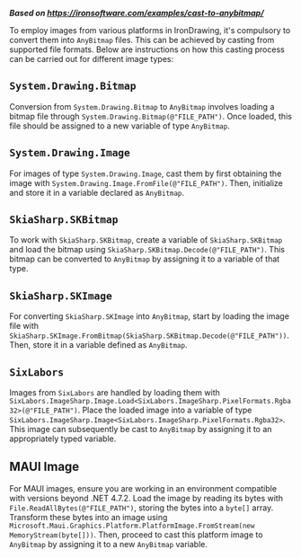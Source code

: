***Based on <https://ironsoftware.com/examples/cast-to-anybitmap/>***

To employ images from various platforms in IronDrawing, it's compulsory to convert them into `AnyBitmap` files. This can be achieved by casting from supported file formats. Below are instructions on how this casting process can be carried out for different image types:

## `System.Drawing.Bitmap`

Conversion from `System.Drawing.Bitmap` to `AnyBitmap` involves loading a bitmap file through `System.Drawing.Bitmap(@"FILE_PATH")`.  Once loaded, this file should be assigned to a new variable of type `AnyBitmap`.

## `System.Drawing.Image`

For images of type `System.Drawing.Image`, cast them by first obtaining the image with `System.Drawing.Image.FromFile(@"FILE_PATH")`. Then, initialize and store it in a variable declared as `AnyBitmap`.

## `SkiaSharp.SKBitmap`

To work with `SkiaSharp.SKBitmap`, create a variable of `SkiaSharp.SKBitmap` and load the bitmap using `SkiaSharp.SKBitmap.Decode(@"FILE_PATH")`. This bitmap can be converted to `AnyBitmap` by assigning it to a variable of that type.

## `SkiaSharp.SKImage`

For converting `SkiaSharp.SKImage` into `AnyBitmap`, start by loading the image file with `SkiaSharp.SKImage.FromBitmap(SkiaSharp.SKBitmap.Decode(@"FILE_PATH"))`. Then, store it in a variable defined as `AnyBitmap`.

## `SixLabors`

Images from `SixLabors` are handled by loading them with `SixLabors.ImageSharp.Image.Load<SixLabors.ImageSharp.PixelFormats.Rgba32>(@"FILE_PATH")`. Place the loaded image into a variable of type `SixLabors.ImageSharp.Image<SixLabors.ImageSharp.PixelFormats.Rgba32>`. This image can subsequently be cast to `AnyBitmap` by assigning it to an appropriately typed variable.

## MAUI Image

For MAUI images, ensure you are working in an environment compatible with versions beyond .NET 4.7.2. Load the image by reading its bytes with `File.ReadAllBytes(@"FILE_PATH")`, storing the bytes into a `byte[]` array. Transform these bytes into an image using `Microsoft.Maui.Graphics.Platform.PlatformImage.FromStream(new MemoryStream(byte[]))`. Then, proceed to cast this platform image to `AnyBitmap` by assigning it to a new `AnyBitmap` variable.